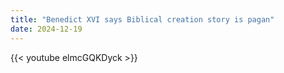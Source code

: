 ```yaml
---
title: "Benedict XVI says Biblical creation story is pagan"
date: 2024-12-19
---
```


{{< youtube elmcGQKDyck >}}

